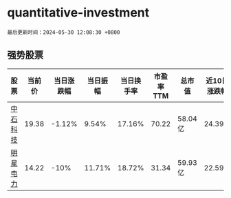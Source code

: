 # quantitative-investment

`最后更新时间：2024-05-30 12:08:30 +0800`

## 强势股票

|股票|当前价|当日涨跌幅|当日振幅|当日换手率|市盈率TTM|总市值|近10日涨跌幅|
|----|----|----|----|----|----|----|----|
|[中石科技](https://xueqiu.com/S/SZ300684)|19.38|-1.12%|9.54%|17.16%|70.22|58.04亿|24.39%|
|[明星电力](https://xueqiu.com/S/SH600101)|14.22|-10%|11.71%|18.72%|31.34|59.93亿|22.59%|
